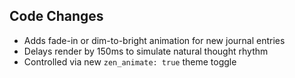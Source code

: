 ## Code Changes

- Adds fade-in or dim-to-bright animation for new journal entries
- Delays render by 150ms to simulate natural thought rhythm
- Controlled via new `zen_animate: true` theme toggle
